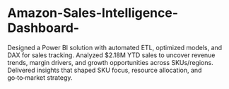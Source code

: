 # Amazon-Sales-Intelligence-Dashboard-
Designed a Power BI solution with automated ETL, optimized models, and DAX for sales tracking. Analyzed $2.18M YTD sales to uncover revenue trends, margin drivers, and growth opportunities across SKUs/regions. Delivered insights that shaped SKU focus, resource allocation, and go‑to‑market strategy.
